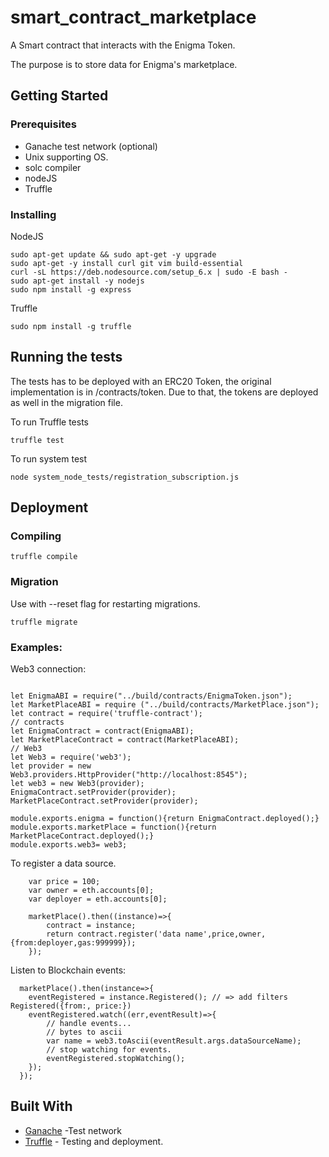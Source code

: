 # smart_contract_marketplace

A Smart contract that interacts with the Enigma Token.

The purpose is to store data for Enigma's marketplace.


## Getting Started


### Prerequisites

- Ganache test network (optional)
- Unix supporting OS.
- solc compiler 
- nodeJS
- Truffle

### Installing

NodeJS

```
sudo apt-get update && sudo apt-get -y upgrade
sudo apt-get -y install curl git vim build-essential
curl -sL https://deb.nodesource.com/setup_6.x | sudo -E bash -
sudo apt-get install -y nodejs
sudo npm install -g express
```

Truffle

```
sudo npm install -g truffle
```


## Running the tests

The tests has to be deployed with an ERC20 Token, the original implementation is in /contracts/token.
Due to that, the tokens are deployed as well in the migration file.


To run Truffle tests


```
truffle test
```
To run system test 


```
node system_node_tests/registration_subscription.js
```


## Deployment

### Compiling

```
truffle compile
```
### Migration

Use with --reset flag for restarting migrations.

```
truffle migrate 
```
### Examples:

Web3 connection:


```node

let EnigmaABI = require("../build/contracts/EnigmaToken.json");
let MarketPlaceABI = require ("../build/contracts/MarketPlace.json");
let contract = require('truffle-contract');
// contracts
let EnigmaContract = contract(EnigmaABI);
let MarketPlaceContract = contract(MarketPlaceABI);
// Web3
let Web3 = require('web3');
let provider = new Web3.providers.HttpProvider("http://localhost:8545");
let web3 = new Web3(provider);
EnigmaContract.setProvider(provider);
MarketPlaceContract.setProvider(provider);

module.exports.enigma = function(){return EnigmaContract.deployed();}
module.exports.marketPlace = function(){return MarketPlaceContract.deployed();}
module.exports.web3= web3;

```

To register a data source.

```node
	var price = 100;
	var owner = eth.accounts[0];
	var deployer = eth.accounts[0];

	marketPlace().then((instance)=>{
		contract = instance;
		return contract.register('data name',price,owner,{from:deployer,gas:999999});
	});
```

Listen to Blockchain events:

```node
  marketPlace().then(instance=>{
	eventRegistered = instance.Registered(); // => add filters Registered({from:, price:})
	eventRegistered.watch((err,eventResult)=>{
		// handle events...
		// bytes to ascii
		var name = web3.toAscii(eventResult.args.dataSourceName);
		// stop watching for events.
		eventRegistered.stopWatching(); 
	});
  });
```
## Built With

* [Ganache](http://truffleframework.com/ganache/) -Test network
* [Truffle](http://truffleframework.com/) - Testing and deployment.

